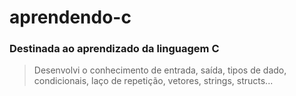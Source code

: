 # aprendendo-c
### Destinada ao aprendizado da linguagem C
> Desenvolvi o conhecimento de entrada, saída, tipos de dado, condicionais,
laço de repetição, vetores, strings, structs...
